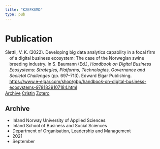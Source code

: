 ```yaml
---
title: "K2EFK8MD"
type: pub
---
```

<h1>Publication</h1>
<article id="csl-bib-container-K2EFK8MD" class="csl-bib-container">
  <div class="csl-bib-body" style="line-height: 1.35; padding-left: 1em; text-indent:-1em;">
  <div class="csl-entry">Slettli, V. K. (2022). Developing big data analytics capability in a focal firm of a digital business ecosystem: The case of the Norwegian swine breeding industry. In S. Baumann (Ed.), <i>Handbook on Digital Business Ecosystems: Strategies, Platforms, Technologies, Governance and Societal Challenges</i> (pp. 697&#x2013;713). Edward Elgar Publishing. <a href="https://www.e-elgar.com/shop/gbp/handbook-on-digital-business-ecosystems-9781839107184.html">https://www.e-elgar.com/shop/gbp/handbook-on-digital-business-ecosystems-9781839107184.html</a></div>
</div>
  <div class="csl-bib-buttons">
    <a href="#taxonomy-article-K2EFK8MD" class="csl-bib-button">Archive</a>
    <a href alt="Cristin URL" class="csl-bib-button">Cristin</a>
    <a href alt="Zotero URL" class="csl-bib-button">Zotero</a>
  </div>
  <div id="csl-bib-meta-container-K2EFK8MD"></div>
</article>
<div id="csl-bib-meta-K2EFK8MD" class="csl-bib-meta">
  <article id="taxonomy-article-K2EFK8MD" class="taxonomy-article">
    <h1>Archive</h1>
    <ul>
      <li>Inland Norway University of Applied Sciences</li>
      <li>Inland School of Business and Social Sciences</li>
      <li>Department of Organisation, Leadership and Management</li>
      <li>2021</li>
      <li>September</li>
    </ul>
  </article>
</div>
